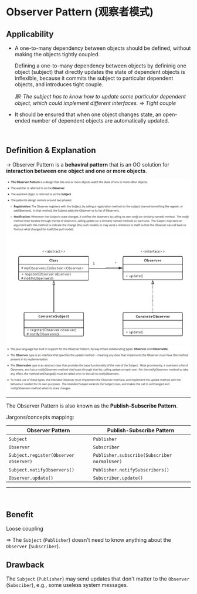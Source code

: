 # Observer Pattern (观察者模式)

## Applicability

* A one-to-many dependency between objects should be defined, without making the objects tightly coupled.

  Defining a one-to-many dependency between objects by defininig one object (subject) that directly updates the state of dependent objects is inflexible, because it commits the subject to particular dependent objects, and introduces tight couple.

  *即: The subject has to know how to update some particular dependent object, which could implement different interfaces. => Tight couple*

* It should be ensured that when one object changes state, an open-ended number of dependent objects are automatically updated.

<br>

## Definition & Explanation

-> Observer Pattern is a **behaviral pattern** that is an OO solution for **interaction between one object and one or more objects**.

<img src="https://github.com/Ziang-Lu/Design-Patterns/blob/master/4-Behavioral%20Patterns/11-Observer%20Pattern/observer_pattern.png?raw=true">

<img src="https://github.com/Ziang-Lu/Design-Patterns/blob/master/4-Behavioral%20Patterns/11-Observer%20Pattern/observer_pattern_uml.png?raw=true">

<img src="https://github.com/Ziang-Lu/Design-Patterns/blob/master/4-Behavioral%20Patterns/11-Observer%20Pattern/Java_Observable_Observer.png?raw=true">

***

The Observer Pattern is also known as the **Publish-Subscribe Pattern**.

Jargons/concepts mapping:

| Observer Pattern                      | Publish-Subscribe Pattern                    |
| ------------------------------------- | -------------------------------------------- |
| `Subject`                             | `Publisher`                                  |
| `Observer`                            | `Subscriber`                                 |
| `Subject.register(Observer observer)` | `Publisher.subscribe(Subscriber normalUser)` |
| `Subject.notifyObservers()`           | `Publisher.notifySubscribers()`              |
| `Observer.update()`                   | `Subscriber.update()`                        |

***

<br>

## Benefit

Loose coupling

=> The `Subject` (`Publisher`) doesn't need to know anything about the `Observer` (`Subscriber`).

## Drawback

The `Subject` (`Publisher`) may send updates that don't matter to the `Observer` (`Subsciber`), e.g., some useless system messages.

